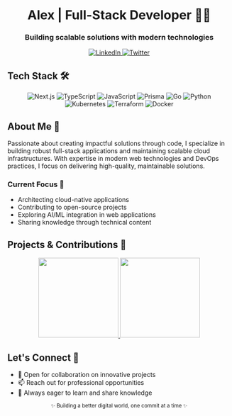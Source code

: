 <div align="center">
  <h1>Alex | Full-Stack Developer 👨‍💻</h1>
  <h3>Building scalable solutions with modern technologies</h3>
</div>

<div align="center">
  <a href="[votre-linkedin]">
    <img src="https://img.shields.io/badge/LinkedIn-0077B5?style=for-the-badge&logo=linkedin&logoColor=white" alt="LinkedIn"/>
  </a>
  <a href="[votre-twitter]">
    <img src="https://img.shields.io/badge/Twitter-1DA1F2?style=for-the-badge&logo=twitter&logoColor=white" alt="Twitter"/>
  </a>
</div>

## Tech Stack 🛠️

<div align="center">
  <!-- Modern Frontend -->
  <img alt="Next.js" src="https://img.shields.io/badge/Next.js-000000?style=for-the-badge&logo=next.js&logoColor=white" />
  <img alt="TypeScript" src="https://img.shields.io/badge/TypeScript-3178C6?style=for-the-badge&logo=typescript&logoColor=white" />
  <img alt="JavaScript" src="https://img.shields.io/badge/JavaScript-F7DF1E?style=for-the-badge&logo=javascript&logoColor=black" />
  
  <!-- Backend & Databases -->
  <img alt="Prisma" src="https://img.shields.io/badge/Prisma-2D3748?style=for-the-badge&logo=prisma&logoColor=white" />
  <img alt="Go" src="https://img.shields.io/badge/Go-00ADD8?style=for-the-badge&logo=go&logoColor=white" />
  <img alt="Python" src="https://img.shields.io/badge/Python-3776AB?style=for-the-badge&logo=python&logoColor=white" />
  
  <!-- DevOps & Cloud -->
  <img alt="Kubernetes" src="https://img.shields.io/badge/Kubernetes-326CE5?style=for-the-badge&logo=kubernetes&logoColor=white" />
  <img alt="Terraform" src="https://img.shields.io/badge/Terraform-623CE4?style=for-the-badge&logo=terraform&logoColor=white" />
  <img alt="Docker" src="https://img.shields.io/badge/Docker-2496ED?style=for-the-badge&logo=docker&logoColor=white" />
</div>

## About Me 💫

Passionate about creating impactful solutions through code, I specialize in building robust full-stack applications and maintaining scalable cloud infrastructures. With expertise in modern web technologies and DevOps practices, I focus on delivering high-quality, maintainable solutions.

### Current Focus 🎯
- Architecting cloud-native applications
- Contributing to open-source projects
- Exploring AI/ML integration in web applications
- Sharing knowledge through technical content

## Projects & Contributions 🚀

<div align="center">
  <a href="https://github.com/AlxFrst">
    <img height="180em" src="https://github-readme-stats.vercel.app/api?username=AlxFrst&show_icons=true&theme=tokyonight&include_all_commits=true&count_private=true"/>
    <img height="180em" src="https://github-readme-stats.vercel.app/api/top-langs/?username=AlxFrst&layout=compact&langs_count=6&theme=tokyonight"/>
  </a>
</div>

## Let's Connect 🤝

- 💼 Open for collaboration on innovative projects
- 📫 Reach out for professional opportunities
- 🌱 Always eager to learn and share knowledge

<div align="center">
  <sub>✨ Building a better digital world, one commit at a time ✨</sub>
</div>
